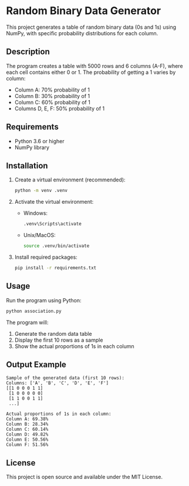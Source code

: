 # Random Binary Data Generator

This project generates a table of random binary data (0s and 1s) using NumPy, with specific probability distributions for each column.

## Description

The program creates a table with 5000 rows and 6 columns (A-F), where each cell contains either 0 or 1. The probability of getting a 1 varies by column:

- Column A: 70% probability of 1
- Column B: 30% probability of 1
- Column C: 60% probability of 1
- Columns D, E, F: 50% probability of 1

## Requirements

- Python 3.6 or higher
- NumPy library

## Installation

1. Create a virtual environment (recommended):
   ```bash
   python -m venv .venv
   ```

2. Activate the virtual environment:
   - Windows:
     ```bash
     .venv\Scripts\activate
     ```
   - Unix/MacOS:
     ```bash
     source .venv/bin/activate
     ```

3. Install required packages:
   ```bash
   pip install -r requirements.txt
   ```

## Usage

Run the program using Python:
```bash
python association.py
```

The program will:
1. Generate the random data table
2. Display the first 10 rows as a sample
3. Show the actual proportions of 1s in each column

## Output Example

```
Sample of the generated data (first 10 rows):
Columns: ['A', 'B', 'C', 'D', 'E', 'F']
[[1 0 0 0 1 1]
 [1 0 0 0 0 0]
 [1 1 0 0 1 1]
 ...]

Actual proportions of 1s in each column:
Column A: 69.38%
Column B: 28.34%
Column C: 60.14%
Column D: 49.82%
Column E: 50.56%
Column F: 51.56%
```

## License

This project is open source and available under the MIT License.